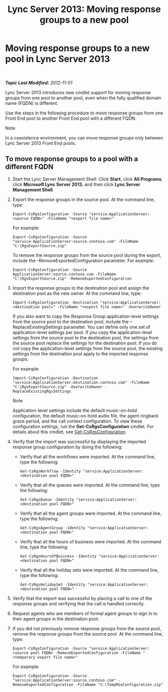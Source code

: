 ﻿---
title: 'Lync Server 2013: Moving response groups to a new pool'
TOCTitle: Moving response groups to a new pool
ms:assetid: da0db765-41e5-430b-b5a7-5418ec5ff2a7
ms:mtpsurl: https://technet.microsoft.com/en-us/library/JJ205298(v=OCS.15)
ms:contentKeyID: 48185538
ms.date: 07/23/2014
mtps_version: v=OCS.15
---

<div data-xmlns="http://www.w3.org/1999/xhtml">

<div class="topic" data-xmlns="http://www.w3.org/1999/xhtml" data-msxsl="urn:schemas-microsoft-com:xslt" data-cs="http://msdn.microsoft.com/en-us/">

<div data-asp="http://msdn2.microsoft.com/asp">

# Moving response groups to a new pool in Lync Server 2013

</div>

<div id="mainSection">

<div id="mainBody">

<span> </span>

_**Topic Last Modified:** 2012-11-01_

Lync Server 2013 introduces new cmdlet support for moving response groups from one pool to another pool, even when the fully qualified domain name (FQDN) is different.

Use the steps in the following procedure to move response groups from one Front End pool to another Front End pool with a different FQDN.

<div>


> [!NOTE]  
> In a coexistence environment, you can move response groups only between Lync Server 2013&nbsp;Front End pools.



</div>

<div>

## To move response groups to a pool with a different FQDN

1.  Start the Lync Server Management Shell: Click **Start**, click **All Programs**, click **Microsoft Lync Server 2013**, and then click **Lync Server Management Shell**.

2.  Export the response groups in the source pool. At the command line, type:
    
        Export-CsRgsConfiguration -Source "service:ApplicationServer:<source FQDN>" -FileName "<export file name>"
    
    For example:
    
        Export-CsRgsConfiguration -Source "service:ApplicationServer:source.contoso.com" -FileName "C:\RgsExportSource.zip"
    
    To remove the response groups from the source pool during the export, include the –RemoveExportedConfiguration parameter. For example:
    
        Export-CsRgsConfiguration -Source ApplicationServer:source.contoso.com -FileName "C:\RgsExportSource.zip" -RemoveExportedConfiguration

3.  Import the response groups to the destination pool and assign the destination pool as the new owner. At the command line, type:
    
        Import-CsRgsConfiguration -Destination "service:ApplicationServer:<destination pool>" -FileName "<export file name>" -OverwriteOwner
    
    If you also want to copy the Response Group application-level settings from the source pool to the destination pool, include the –ReplaceExistingSettings parameter. You can define only one set of application-level settings per pool. If you copy the application-level settings from the source pool to the destination pool, the settings from the source pool replace the settings for the destination pool. If you do not copy the application-level settings from the source pool, the existing settings from the destination pool apply to the imported response groups.
    
    For example:
    
        Import-CsRgsConfiguration -Destination "service:ApplicationServer:destination.contoso.com" -FileName "C:\RgsExportSource.zip" -OverwriteOwner -ReplaceExistingRgsSettings
    
    <div>
    

    > [!NOTE]  
    > Application-level settings include the default music-on-hold configuration, the default music-on-hold audio file, the agent ringback grace period, and the call context configuration. To view these configuration settings, run the <STRONG>Get-CsRgsConfiguration</STRONG> cmdlet. For details about this cmdlet, see <A href="https://docs.microsoft.com/powershell/module/skype/Get-CsRgsConfiguration">Get-CsRgsConfiguration</A>.

    
    </div>

4.  Verify that the import was successful by displaying the imported response group configuration by doing the following:
    
      - Verify that all the workflows were imported. At the command line, type the following:
        
            Get-CsRgsWorkflow -Identity "service:ApplicationServer:<destination pool FQDN>"
    
      - Verify that all the queues were imported. At the command line, type the following:
        
            Get-CsRgsQueue -Identity "service:ApplicationServer:<destination pool FQDN>"
    
      - Verify that all the agent groups were imported. At the command line, type the following:
        
            Get-CsRgsAgentGroup -Identity "service:ApplicationServer:<destination pool FQDN>"
    
      - Verify that all the hours of business were imported. At the command line, type the following:
        
            Get-CsRgsHoursOfBusiness -Identity "service:ApplicationServer:<destination pool FQDN>" 
    
      - Verify that all the holiday sets were imported. At the command line, type the following:
        
            Get-CsRgsHolidaySet -Identity "service:ApplicationServer:<destination pool FQDN>" 

5.  Verify that the import was successful by placing a call to one of the response groups and verifying that the call is handled correctly.

6.  Request agents who are members of formal agent groups to sign in to their agent groups in the destination pool.

7.  If you did not previously remove response groups from the source pool, remove the response groups from the source pool. At the command line, type:
    
        Export-CsRgsConfiguration -Source "service:ApplicationServer:<source pool FQDN> -RemoveExportedConfiguration -FileName "<temporary export file name>"
    
    For example:
    
        Export-CsRgsConfiguration -Source "service:ApplicationServer:source.contoso.com" -RemoveExportedConfiguration -FileName "C:\TempRGsConfiguration.zip"

</div>

</div>

<span> </span>

</div>

</div>

</div>

